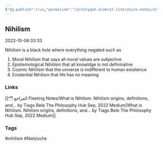 ```yaml
---
{"dg-publish":true,"permalink":"/altelyqat-alemryt-literature-notes/alflsft-philosophy/nihilism/"}
---
```


## Nihilism

2022-10-06 03:33

Nihilism is a black hole where everything negated such as 

1) Moral Nihilism that says all moral values are subjective
2) Epistemological Nihilism that all knowldge is not defininative
3) Cosmic Nihilism that the universe is indifferent to human exisitence 
4) Existential Nihilism that life has no meaning 

### Links 
[[🗂️ المراجع Fleeting Notes/What is Nihilism. Nihilism origins, definitions, and…  by Tiago Bele  The Philosophy Hub  Sep, 2022  Medium\|What is Nihilism. Nihilism origins, definitions, and…  by Tiago Bele  The Philosophy Hub  Sep, 2022  Medium]]

### Tags
#nihilism
#Nietzsche
